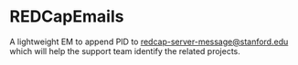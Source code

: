 # REDCapEmails

A lightweight EM to append PID to redcap-server-message@stanford.edu which will help the support team identify the related projects. 
